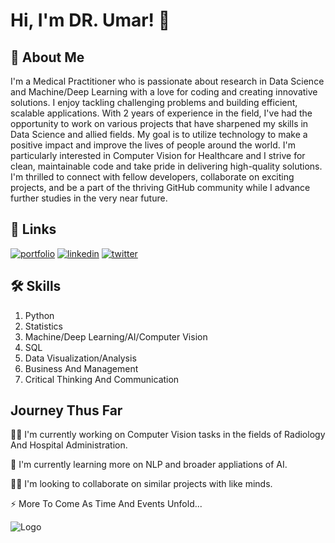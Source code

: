 
# Hi, I'm DR. Umar! 👋


## 🚀 About Me
I'm a Medical Practitioner who is passionate about research in Data Science and Machine/Deep Learning with a love for coding and creating innovative solutions. I enjoy tackling challenging problems and building efficient, scalable applications. With 2 years of experience in the field, I've had the opportunity to work on various projects that have sharpened my skills in Data Science and allied fields.
My goal is to utilize technology to make a positive impact and improve the lives of people around the world. I'm particularly interested in Computer Vision for Healthcare and I strive for clean, maintainable code and take pride in delivering high-quality solutions.
I'm thrilled to connect with fellow developers, collaborate on exciting projects, and be a part of the thriving GitHub community while I advance further studies in the very near future.
## 🔗 Links
[![portfolio](https://img.shields.io/badge/my_portfolio-000?style=for-the-badge&logo=ko-fi&logoColor=white)](https://github.com/DocLastMan.com/)
[![linkedin](https://img.shields.io/badge/linkedin-0A66C2?style=for-the-badge&logo=linkedin&logoColor=white)](https://www.linkedin.com/in/umar-farouq-usman-249961ab/)
[![twitter](https://img.shields.io/badge/twitter-1DA1F2?style=for-the-badge&logo=twitter&logoColor=white)](https://twitter.com/Dr_LastMan.com/)


## 🛠 Skills
1. Python
2. Statistics
3. Machine/Deep Learning/AI/Computer Vision
4. SQL
5. Data Visualization/Analysis
6. Business And Management
7. Critical Thinking And Communication
## Journey Thus Far
👩‍💻 I'm currently working on Computer Vision tasks in the fields of Radiology And Hospital Administration.

🧠 I'm currently learning more on NLP and broader appliations of AI.

👯‍♀️ I'm looking to collaborate on similar projects with like minds.

⚡️ More To Come As Time And Events Unfold...


![Logo](https://github-readme-stats.vercel.app/api?username=DocLastMan&&show_icons=true&title_color=ffffff&icon_color=bb2acf&text_color=daf7dc&bg_color=151515)

